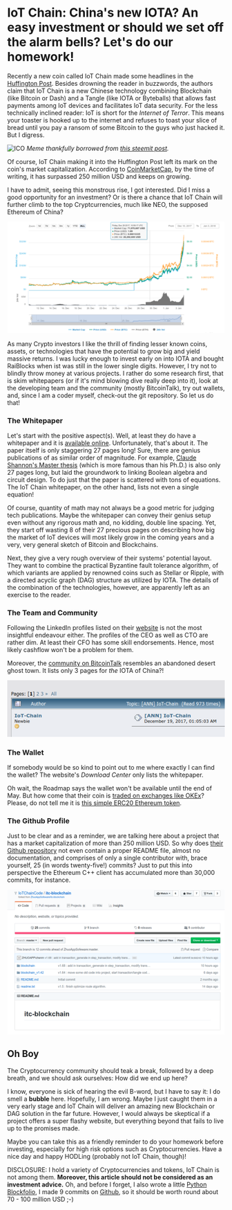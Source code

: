 # IoT Chain: China's new IOTA? An easy investment or should we set off the alarm bells? Let's do our homework!


Recently a new coin called IoT Chain made some headlines in the
[Huffington Post](https://www.huffingtonpost.com/entry/a-beginners-guide-to-iot-chain-the-iota-of-china_us_5a4a4edee4b06cd2bd03e183).
Besides drowning the reader in buzzwords, the authors claim that IoT Chain
is a new Chinese technology combining Blockchain (like Bitcoin or Dash) and a Tangle (like IOTA or Byteballs)
that allows fast payments among IoT devices and facilitates IoT data security.
For the less technically inclined reader: IoT is short for the *Internet of Terror*.
This means your toaster is hooked up to the internet and refuses to toast your slice of bread until you pay a ransom
of some Bitcoin to the guys who just hacked it. But I digress.

![ICO](https://steemit-production-imageproxy-thumbnail.s3.amazonaws.com/U5dqtAg1iPo6vrFqmb84gWhxevzxdVZ_1680x8400)
*Meme thankfully borrowed from [this steemit post](https://steemit.com/meme/@echoesinthemind/ico-scams).*


Of course, IoT Chain making it into the Huffington Post left its mark on the coin's market capitalization. According to [CoinMarketCap](https://coinmarketcap.com/currencies/iot-chain/), by the time of writing, it has surpassed 250 million USD and keeps on growing.

I have to admit, seeing this monstrous rise, I got interested. Did I miss a good opportunity for an investment? Or is there a chance that IoT Chain will further climb to the top Cryptcurrencies, much like NEO, the supposed Ethereum of China?

![Surge](https://raw.githubusercontent.com/SmokinCaterpillar/blog/master/iotchain/price_surge.png)

As many Crypto investors I like the thrill of finding lesser known coins, assets, or technologies that have the potential to grow big and yield massive returns. I was lucky enough to invest early on into IOTA and bought RaiBlocks when ist was still in the lower single digits. However, I try not to blindly throw money at various projects. I rather do some research first, that is skim whitepapers (or if it's mind blowing dive really deep into it), look at the developing team and the community (mostly BitcoinTalk), try out wallets, and, since I am a coder myself, check-out the git repository. So let us do that!

### The Whitepaper

Let's start with the positive aspect(s). Well, at least they do have a whitepaper and it is [available online](https://iotchain.io/pdf/ITCWHITEPAPER.pdf). Unfortunately, that's about it. The paper itself is only staggering 27 pages long! Sure, there are genius publications of as similar order of magnitude. For example, [Claude Shannon's Master thesis](http://www.cs.virginia.edu/~evans/greatworks/shannon38.pdf) (which is more famous than his Ph.D.) is also only 27 pages long, but laid the groundwork to linking Boolean algebra and circuit design. To do just that the paper is scattered with tons of equations. The IoT Chain whitepaper, on the other hand, lists not even a single equation!

Of course, quantity of math may not always be a good metric for judging tech publications. Maybe the whitepaper can convey their genius setup even without any rigorous math and, no kidding, double line spacing. Yet, they start off wasting 8 of their 27 precious pages on describing how big the market of IoT devices will most likely grow in the coming years and a very, very general sketch of Bitcoin and Blockchains.

Next, they give a very rough overview of their systems' potential layout. They want to combine the practical Byzantine fault tolerance algorithm, of which variants are applied by renowned coins such as Stellar or Ripple, with a directed acyclic graph (DAG) structure as utilized by IOTA. The details of the combination of the technologies, however, are apparently left as an exercise to the reader.


### The Team and Community

Following the LinkedIn profiles listed on their [website](https://iotchain.io/) is not the most insightful endeavour either. The profiles of the CEO as well as CTO are rather dim. At least their CFO has some skill endorsements. Hence, most likely cashflow won't be a problem for them.

Moreover, the [community on BitcoinTalk](https://bitcointalk.org/index.php?topic=2612309.0) resembles an abandoned desert ghost town. It lists only 3 pages for *the* IOTA of China?!

![BitcoinTalk](https://raw.githubusercontent.com/SmokinCaterpillar/blog/master/iotchain/three_pages.png)


### The Wallet

If somebody would be so kind to point out to me where exactly I can find the wallet? The website's *Download Center* only lists the whitepaper.

Oh wait, the Roadmap says the wallet won't be available until the end of May. But how come that their coin is
[traded on exchanges like OKEx](https://coinmarketcap.com/currencies/iot-chain/#markets)? Please, do not tell me it is
[this simple ERC20 Ethereum token](https://etherscan.io/token/tokenholderchart/0x5e6b6d9abad9093fdc861ea1600eba1b355cd940).

### The Github Profile

Just to be clear and as a reminder, we are talking here about a project that has a market capitalization of more than 250 million USD. So why does [their Github repository](https://github.com/IoTChainCode/itc-blockchain) not even contain a proper README file, almost no documentation, and comprises of only a single contributor with, brace yourself, 25 (in words twenty-five!) commits? Just to put this into perspective the Ethereum C++ client has accumulated more than 30,000 commits, for instance.

![The Repo](https://raw.githubusercontent.com/SmokinCaterpillar/blog/master/iotchain/the_repo.png)

## Oh Boy

The Cryptocurrency community should teak a break, followed by a deep breath, and we should ask ourselves: How did we end up here?

I know, everyone is sick of hearing the evil B-word, but I have to say it: I do smell a **bubble** here. Hopefully, I am wrong. Maybe I just caught them in a very early stage and IoT Chain will deliver an amazing new Blockchain or DAG solution in the far future. However, I would always be skeptical if a project offers a super flashy website, but everything beyond that fails to live up to the promises made.

Maybe you can take this as a friendly reminder to do your homework before investing, especially for high risk options such as Cryptocurrencies. Have a nice day and happy HODLing (probably not IoT Chain, though)!


DISCLOSURE: I hold a variety of Cryptocurrencies and tokens, IoT Chain is not among them. **Moreover, this article should not be considered as an investment advice.** Oh, and before I forget, I also wrote a little [Python Blockfolio](https://steemit.com/cryptocurrency/@smcaterpillar/how-much-are-my-cryptocurrency-investments-worth-a-simple-blockfolio-using-python-and-coinmarketcap), I made 9 commits on [Github](https://github.com/SmokinCaterpillar/blockfolio), so it should be worth round about 70 - 100 million USD ;-)